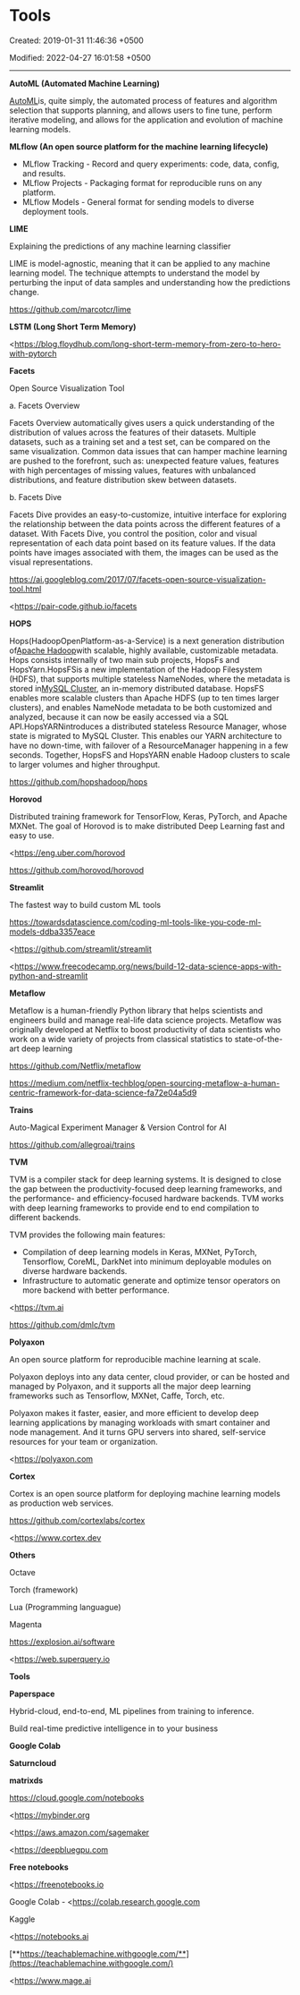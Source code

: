 # Tools

Created: 2019-01-31 11:46:36 +0500

Modified: 2022-04-27 16:01:58 +0500

---

**AutoML (Automated Machine Learning)**

[AutoML](https://www.smarten.com/autoInsights.html)is, quite simply, the automated process of features and algorithm selection that supports planning, and allows users to fine tune, perform iterative modeling, and allows for the application and evolution of machine learning models.



**MLflow (An open source platform for the machine learning lifecycle)**
-   MLflow Tracking - Record and query experiments: code, data, config, and results.
-   MLflow Projects - Packaging format for reproducible runs on any platform.
-   MLflow Models - General format for sending models to diverse deployment tools.



**LIME**

Explaining the predictions of any machine learning classifier



LIME is model-agnostic, meaning that it can be applied to any machine learning model. The technique attempts to understand the model by perturbing the input of data samples and understanding how the predictions change.



<https://github.com/marcotcr/lime>



**LSTM (Long Short Term Memory)**

<https://blog.floydhub.com/long-short-term-memory-from-zero-to-hero-with-pytorch



**Facets**

Open Source Visualization Tool

a.  Facets Overview

Facets Overview automatically gives users a quick understanding of the distribution of values across the features of their datasets. Multiple datasets, such as a training set and a test set, can be compared on the same visualization. Common data issues that can hamper machine learning are pushed to the forefront, such as: unexpected feature values, features with high percentages of missing values, features with unbalanced distributions, and feature distribution skew between datasets.

b.  Facets Dive

Facets Dive provides an easy-to-customize, intuitive interface for exploring the relationship between the data points across the different features of a dataset. With Facets Dive, you control the position, color and visual representation of each data point based on its feature values. If the data points have images associated with them, the images can be used as the visual representations.



<https://ai.googleblog.com/2017/07/facets-open-source-visualization-tool.html>

<https://pair-code.github.io/facets



**HOPS**

Hops(HadoopOpenPlatform-as-a-Service) is a next generation distribution of[Apache Hadoop](http://hadoop.apache.org/core/)with scalable, highly available, customizable metadata. Hops consists internally of two main sub projects, HopsFs and HopsYarn.HopsFSis a new implementation of the Hadoop Filesystem (HDFS), that supports multiple stateless NameNodes, where the metadata is stored in[MySQL Cluster](https://www.mysql.com/products/cluster/), an in-memory distributed database. HopsFS enables more scalable clusters than Apache HDFS (up to ten times larger clusters), and enables NameNode metadata to be both customized and analyzed, because it can now be easily accessed via a SQL API.HopsYARNintroduces a distributed stateless Resource Manager, whose state is migrated to MySQL Cluster. This enables our YARN architecture to have no down-time, with failover of a ResourceManager happening in a few seconds. Together, HopsFS and HopsYARN enable Hadoop clusters to scale to larger volumes and higher throughput.



<https://github.com/hopshadoop/hops>



**Horovod**

Distributed training framework for TensorFlow, Keras, PyTorch, and Apache MXNet. The goal of Horovod is to make distributed Deep Learning fast and easy to use.



<https://eng.uber.com/horovod

<https://github.com/horovod/horovod>



**Streamlit**

The fastest way to build custom ML tools



<https://towardsdatascience.com/coding-ml-tools-like-you-code-ml-models-ddba3357eace>

<https://github.com/streamlit/streamlit

<https://www.freecodecamp.org/news/build-12-data-science-apps-with-python-and-streamlit



**Metaflow**

Metaflow is a human-friendly Python library that helps scientists and engineers build and manage real-life data science projects. Metaflow was originally developed at Netflix to boost productivity of data scientists who work on a wide variety of projects from classical statistics to state-of-the-art deep learning



<https://github.com/Netflix/metaflow>

<https://medium.com/netflix-techblog/open-sourcing-metaflow-a-human-centric-framework-for-data-science-fa72e04a5d9>



**Trains**

Auto-Magical Experiment Manager & Version Control for AI



<https://github.com/allegroai/trains>



**TVM**

TVM is a compiler stack for deep learning systems. It is designed to close the gap between the productivity-focused deep learning frameworks, and the performance- and efficiency-focused hardware backends. TVM works with deep learning frameworks to provide end to end compilation to different backends.

TVM provides the following main features:
-   Compilation of deep learning models in Keras, MXNet, PyTorch, Tensorflow, CoreML, DarkNet into minimum deployable modules on diverse hardware backends.
-   Infrastructure to automatic generate and optimize tensor operators on more backend with better performance.



<https://tvm.ai

<https://github.com/dmlc/tvm>



**Polyaxon**

An open source platform for reproducible machine learning at scale.



Polyaxon deploys into any data center, cloud provider, or can be hosted and managed by Polyaxon, and it supports all the major deep learning frameworks such as Tensorflow, MXNet, Caffe, Torch, etc.



Polyaxon makes it faster, easier, and more efficient to develop deep learning applications by managing workloads with smart container and node management. And it turns GPU servers into shared, self-service resources for your team or organization.



<https://polyaxon.com



**Cortex**

Cortex is an open source platform for deploying machine learning models as production web services.



<https://github.com/cortexlabs/cortex>

<https://www.cortex.dev



**Others**

Octave

Torch (framework)

Lua (Programming languague)

Magenta

<https://explosion.ai/software>

<https://web.superquery.io



**Tools**

**Paperspace**

Hybrid-cloud, end-to-end, ML pipelines from training to inference.

Build real-time predictive intelligence in to your business

**Google Colab**

**Saturncloud**

**matrixds**

<https://cloud.google.com/notebooks>

<https://mybinder.org

<https://aws.amazon.com/sagemaker

<https://deepbluegpu.com



**Free notebooks**

<https://freenotebooks.io

Google Colab - <https://colab.research.google.com

Kaggle

<https://notebooks.ai



[**https://teachablemachine.withgoogle.com/**](https://teachablemachine.withgoogle.com/)



<https://www.mage.ai
